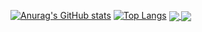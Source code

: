 [![Anurag's GitHub stats](https://github-readme-stats.vercel.app/api?username=gzzyyxh&count_private=true&show_icons=true&include_all_commits=true&theme=radical)](https://github.com/anuraghazra/github-readme-stats)
[![Top Langs](https://github-readme-stats.vercel.app/api/top-langs/?username=gzzyyxh&layout=compact)](https://github.com/gzzyxh/github-readme-stats)
<a href="https://github.com/gzzyyxh/github-readme-stats">
  <img align="center" src="https://github-readme-stats.vercel.app/api/pin/?username=gzzyyxh&repo=github-readme-stats" />
</a>
<a href="https://github.com/gzzyyxh/convoychat">
  <img align="center" src="https://github-readme-stats.vercel.app/api/pin/?username=gzzyyxh&repo=convoychat" />
</a>
<!--
**gzzyyxh/gzzyyxh** is a ✨ _special_ ✨ repository because its `README.md` (this file) appears on your GitHub profile.

Here are some ideas to get you started:

- 🔭 I’m currently working on ...
- 🌱 I’m currently learning ...
- 👯 I’m looking to collaborate on ...
- 🤔 I’m looking for help with ...
- 💬 Ask me about ...
- 📫 How to reach me: ...
- 😄 Pronouns: ...
- ⚡ Fun fact: ...
-->
